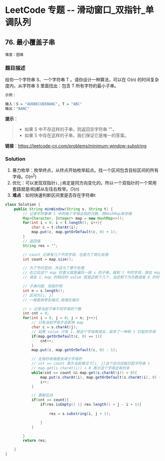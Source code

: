 # LeetCode 专题 -- 滑动窗口_双指针_单调队列

## 76. 最小覆盖子串

`难度：困难`

### 题目描述

给你一个字符串 S、一个字符串 T 。请你设计一种算法，可以在 O(n) 的时间复杂度内，从字符串 S 里面找出：包含 T 所有字符的最小子串。

 
```r
示例：

输入：S = "ADOBECODEBANC", T = "ABC"
输出："BANC"
```
 

**提示**：

> - 如果 S 中不存这样的子串，则返回空字符串 ""。
> - 如果 S 中存在这样的子串，我们保证它是唯一的答案。

**链接**：https://leetcode-cn.com/problems/minimum-window-substring

### Solution

1. 暴力枚举：枚举终点，从终点开始枚举起点。找一个区间包含目标区间的所有字母。$O(n^2)$
2. 优化：可以发现双指针`i,j`肯定是同方向变化的。所以一个双指针的一个常用套路就是i和j都从左往右枚举。$O(n)$
3. **难点**：如何快速判断区间里是否存在字符串t

```java
class Solution {
    public String minWindow(String s, String t) {
        // 记录字符窜串 t 中的每个字母出现的次数，用HashMap来存储
        Map<Character, Integer> map = new HashMap<>();
        for(int i = 0; i < t.length(); i++){
            char c = t.charAt(i);
            map.put(c, map.getOrDefault(c, 0) + 1);
        }
        // 返回值
        String res = "";

        // count 记录有几个不同字母，也是为了简化处理
        int count = map.size();

        // 为了节约空间，并且为了便于处理
        // 在之后这个 map 的意义就是遍历一段 s 的子串，碰到 t 中的字母，就在 map 中相应
        // 减去 1，map 的相应的 value 就是还剩下几个，当还剩下为负数或者 0 的时候，就是说已经够了

        // 子串问题，双指针吧
        int n = s.length();
        // 区间为[i, j]
        // 一般是枚举右端点,收缩左端点

        // c 记录当前子串不同字母的个数
        int cnt = 0;
        for(int i = 0, j = 0; j < n; j++){
            // 只有当前字母才会影响 map
            char c = s.charAt(j);
            // 如果 value 只有 1，那这个字母再减去，就多了一种和 t 匹配的字母
            if(map.getOrDefault(c, 0) == 1){
                cnt++;
            }
            map.put(c, map.getOrDefault(c, 0) - 1);

            // 左指针收缩是会减少字母的
            // cnt == count 表示当前情况下[i, j]这个区间还能匹配字符串 t 
            // map.get(s.charAt(i)) < 0 表示这个字母还有的多
            while(cnt == count && map.get(s.charAt(i)) < 0){
                map.put(s.charAt(i), map.getOrDefault(s.charAt(i), 0) + 1);
                i++;
            }

            // 更新区间
            if(cnt == count){
                if(res.isEmpty() || res.length() > j - i + 1){
                    
                    res = s.substring(i, j + 1);

                }
            }

        }
        return res;

    }
}
```